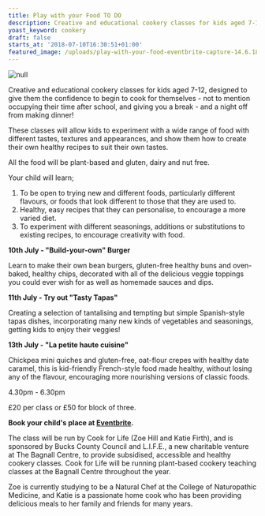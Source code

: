 ```yaml
---
title: Play with your Food TO DO
description: Creative and educational cookery classes for kids aged 7-12
yoast_keyword: cookery
draft: false
starts_at: '2018-07-10T16:30:51+01:00'
featured_image: /uploads/play-with-your-food-eventbrite-capture-14.6.18.jpeg
---
```

![null](/uploads/play-with-your-food-eventbrite-capture-14.6.18.jpeg)

Creative and educational cookery classes for kids aged 7-12, designed to give them the confidence to begin to cook for themselves - not to mention occupying their time after school, and giving you a break - and a night off from making dinner!

These classes will allow kids to experiment with a wide range of food with different tastes, textures and appearances, and show them how to create their own healthy recipes to suit their own tastes.

All the food will be plant-based and gluten, dairy and nut free.

Your child will learn;

1. To be open to trying new and different foods, particularly different flavours, or foods that look different to those that they are used to.
2. Healthy, easy recipes that they can personalise, to encourage a more varied diet.
3. To experiment with different seasonings, additions or substitutions to existing recipes, to encourage creativity with food.

**10th July - "Build-your-own" Burger**

Learn to make their own bean burgers, gluten-free healthy buns and oven-baked, healthy chips, decorated with all of the delicious veggie toppings you could ever wish for as well as homemade sauces and dips.

**11th July - Try out "Tasty Tapas"**

Creating a selection of tantalising and tempting but simple Spanish-style tapas dishes, incorporating many new kinds of vegetables and seasonings, getting kids to enjoy their veggies!

**13th July - "La petite haute cuisine"**

Chickpea mini quiches and gluten-free, oat-flour crepes with healthy date caramel, this is kid-friendly French-style food made healthy, without losing any of the flavour, encouraging more nourishing versions of classic foods.

4.30pm - 6.30pm

£20 per class or £50 for block of three. 

**Book your child's place at **[**Eventbrite**](https://www.eventbrite.co.uk/d/united-kingdom--amersham/play-with-your-food/?q=bagnall&mode=search&page=1)**.**

The class will be run by Cook for Life (Zoe Hill and Katie Firth), and is sponsored by Bucks County Council and L.I.F.E., a new charitable venture at The Bagnall Centre, to provide subsidised, accessible and healthy cookery classes. Cook for Life will be running plant-based cookery teaching classes at the Bagnall Centre throughout the year. 

Zoe is currently studying to be a Natural Chef at the College of Naturopathic Medicine, and Katie is a passionate home cook who has been providing delicious meals to her family and friends for many years.
